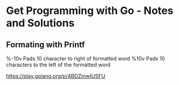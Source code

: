 # Get Programming with Go - Notes and Solutions

## Formating with Printf 
  %-10v Pads 10 character to right of formatted word
  %10v Pads 10 characters to the left of the formatted word

  https://play.golang.org/p/4BDZmwIUSFU
